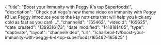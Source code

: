 {
    "title": "Boost your Immunity with Peggy K's top Superfoods!",
    "description": "Check out Vega's new theme video on immunity with Peggy K! Let Peggy introduce you to the key nutrients that will help you kick any cold as fast as you can! ...",
    "channelid": "165462",
    "videoid": "165625",
    "date_created": "1399316173",
    "date_modified": "1418181405",
    "type": "captivate",
    "layout": "channelVideo",
    "url": "\/charbroil-tv\/boost-your-immunity-with-peggy-k-s-top-superfoods\/165462-165625"
}